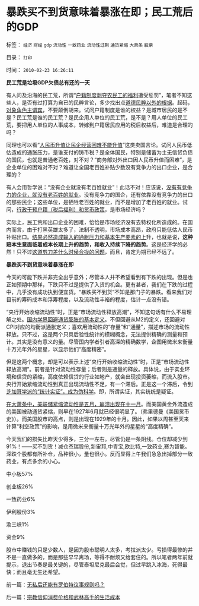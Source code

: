 # 暴跌买不到货意味着暴涨在即；民工荒后的GDP

标签： `经济` `财经` `gdp` `流动性` `一致药业` `流动性过剩` `通货紧缩` `大萧条` `股票` 

目录： `打印`

时间： `2010-02-23 16:26:11`

**民工荒是垃圾GDP欠债总有还的一天**

有人问及沿海的民工荒，所谓“[户籍制度剥夺农民工的福利](../../../2009/10/18/本地劳动社群排斥农民工是正当的权益诉求.md)遭受惩罚”，笔者不知这些人，是否有过打算为自已的民粹言论，多少找出点[道德民粹以外的根据](../../../2009/9/25/依托科学的发展观打击极左民粹.md)。起码，[对象角色主谓宾](../../../2009/5/22/“实”未必为实证，认识对象角色的主谓宾.md)，不要颠倒胡来。试问户籍制度是谁的权益？是城市居民的是不是？民工荒是谁的民工荒？是民企用人单位的民工荒，是不是？用人单位的民工荒，要把用人单位的人事成本，转嫁到户籍居民应用的税后权益后，难道是合理的吗？

同理也可以看“[人民币升值让民企经营困难不能升值](../../../2009/5/4/低估人民币汇率让农民工增加就业了吗？.md)”这类卖国言论。试问人民币低估造成的通胀压力，是谁支付的铸币税？是全体国民，特别是储蓄为主无信贷负债的国民，也就是普通老百姓，对不对？“商务部对外出口因人民币升值而困难”，是企业单位的困难对不对？难道让全国老百姓补贴少数没有竞争力的出口企业，是合理的？

有人会用哲学说：“没有企业就没有老百姓就业”！此话不对！应该说，[没有有竞争力的企业，就没有老百姓的就业](../../../2009/10/23/系统工程中的范式和经济学中的定律.md)。没有竞争力的国企，还有依靠没有竞争力的出口的那些民企；这些单位，是牺牲老百姓的就业，而不是增加了老百姓的就业。试问，[行政干预户籍（税后福利）和货币政策](../../../2009/4/7/市场规范，市场干预和财富转移.md)，是市场经济吗？

实际上，民工荒和出口企业的困难，恰恰是市场经济没有去特权化所造成的。在国内而言，由于打黑英雄太多了，法制不透明，市场成本高昂，政府只能低估人民币补贴出口。[结果必然造成输入的通胀压力和基本生产要素的上](../../../2007/11/26/中国以超出历史所有战争损失的代价背走了世界通胀.md)升，也就是说，**这种赔本生意面临着成本长期上升的趋势，和收入持续下降的趋势**。这是经济学的必然！只不过[这道剪刀差什么时侯合拢的问题](../../../2009/10/23/死亡循环中大双头过冬.md)，而且，肯定为期已经不远了。

**暴跌买不到货意味着暴涨在即**

今天的可能下跌并非完全出乎意外；尽管本人并不希望看到有下跌的出现。但是也正如预期中那样，下跌只不过是提供了入货的机会。更有甚者，我们在下跌的过程中，几乎没有成功执到便宜货。“暴跌买不到货”不知是那门子的暴跌。看来我们对目前的筹码成本和浮筹程度，以及流动性丰裕的程度，估计一点没有错。

“央行开始收缩流动性”时，正是“市场流动性释放高潮”，不知这句话有什么不易理解之处。[国内学界回避通货膨胀的基本定义](../../../2010/2/2/经济学中的通胀定义不同.md)。不但回避从M2的定义，还回避对CPI对应的均衡派通胀定义；喜欢用流动性的“存量”和“通量”，描述市场的流动性释放。只不过，这是两个只具后验性统计的模糊概念，无法提供精确的测量和预计。其实是没有意义的量。尽管国内学者引者高深的精确数学，企图用微米来衡量十万光年外的星星，以显示他们“高度精密”。

但是这两个概念，却是可以表示上述“央行开始收缩流动性”时，正是“市场流动性释放高潮”。前者是针对流动性存量；后者则是通量的释放。具体说，由于实业环境和信贷的紧缩，高度依赖信贷的行业如地产，就会出现投资萎缩，而流入股市。央行开始紧缩流动性到真正出现流动性不足，有一个滞后。正是这一个滞后，令到[芝加哥学派的“统计实证”，成为伪科学](../../../2009/12/31/数学囚徒的芝加哥学派.md)。即，所谓实证，其实统统是疑证。

[在大萧条中，美联储紧缩流动性是五月，崩溃出现在十一月](../../../2009/12/26/“看得见的手”催化了大萧条.md)。而美国黄金外流造成的美国被动通货紧缩，则早在1927年6月就已经很明显了。（弗里德曼《美国货币史》）。而美国股市的高点，则是出现在1929年的十月。因此，如果以周甚至天来计算“利空政策”的影响，是用微米来衡量十万光年外的星星的“高度精确”。

今天我们的损失比昨天少得多，三分一左右。尽管仍是一条阴线。仓位却减少到91%！——买不到货！减仓杰瑞股份,新宙邦,中青宝,欧比特,一致药业,赛为智能。深跌个股都有所补仓，品种很小，量也很小。反而显得上午我们急急出掉部分一致药业，有点多余的小心。

中小板57%

创业板26%

一致药业6%

伊利股份3%

渝三峡1%

资金9%

股市中赚钱的只是少数人，是因为股市聪明人太多，考拉派太少。亏损得最惨的并不是一直做多的，而是那些早早离场，等得不耐烦又给套住的。所以笔者两年前就提示，退出节奏是最关键的，尽管泰坦尼克最后会觉，但过早跳入冰海，死得最快；而且毫无生还希望。



前一篇：[无私后还能有罗伯特议事规则吗？](../../../2010/2/22/无私后还能有罗伯特议事规则吗？.md)

后一篇：[宗教信仰消费价格和武林高手的生活成本](../../../2010/2/23/宗教信仰消费价格和武林高手的生活成本.md)